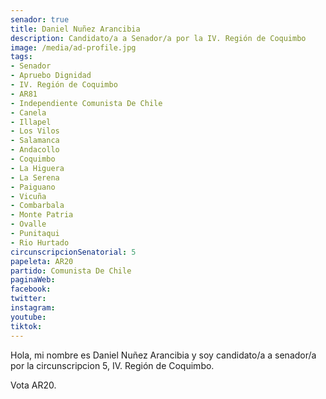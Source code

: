 ```yaml
---
senador: true
title: Daniel Nuñez Arancibia
description: Candidato/a a Senador/a por la IV. Región de Coquimbo
image: /media/ad-profile.jpg
tags:
- Senador
- Apruebo Dignidad
- IV. Región de Coquimbo
- AR81
- Independiente Comunista De Chile
- Canela
- Illapel
- Los Vilos
- Salamanca
- Andacollo
- Coquimbo
- La Higuera
- La Serena
- Paiguano
- Vicuña
- Combarbala
- Monte Patria
- Ovalle
- Punitaqui
- Rio Hurtado
circunscripcionSenatorial: 5
papeleta: AR20
partido: Comunista De Chile
paginaWeb:
facebook:
twitter:
instagram:
youtube:
tiktok:
---
```

Hola, mi nombre es Daniel Nuñez Arancibia y soy candidato/a a senador/a por la circunscripcion 5, IV. Región de Coquimbo.

Vota AR20.
